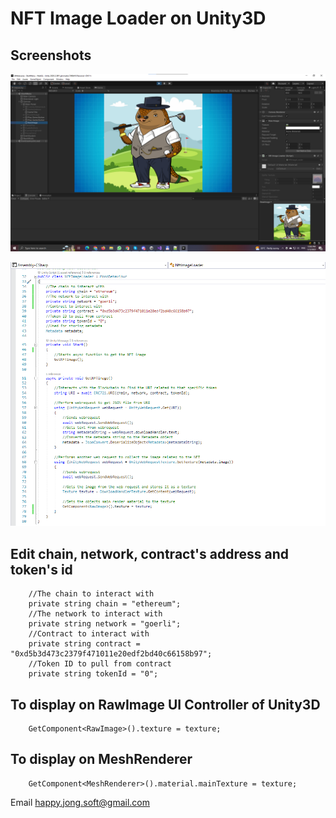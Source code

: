 # NFT Image Loader on Unity3D

## Screenshots

![Screenshot](https://github.com/happyjongsoft/NftImageLoader/blob/master/Screenshot_1.png?raw=true)

![Screenshot](https://github.com/happyjongsoft/NftImageLoader/blob/master/Screenshot_2.png?raw=true)

## Edit chain, network, contract's address and token's id
```
    //The chain to interact with
    private string chain = "ethereum";
    //The network to interact with
    private string network = "goerli";
    //Contract to interact with
    private string contract = "0xd5b3d473c2379f471011e20edf2bd40c66158b97";
    //Token ID to pull from contract
    private string tokenId = "0";
```

## To display on RawImage UI Controller of Unity3D
```
	GetComponent<RawImage>().texture = texture;
```

## To display on MeshRenderer 
```
	GetComponent<MeshRenderer>().material.mainTexture = texture;
```

Email [happy.jong.soft@gmail.com](mailto:happy.jong.soft@gmail.com)
